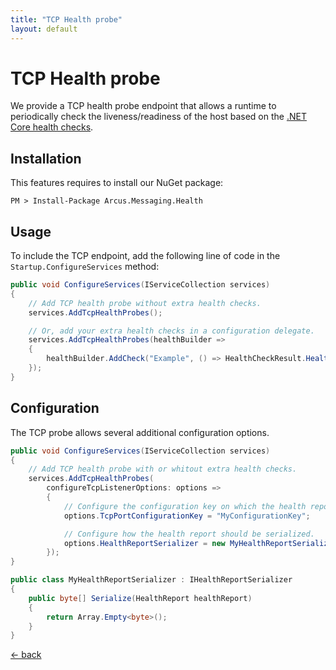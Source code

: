 ```yaml
---
title: "TCP Health probe"
layout: default
---
```


# TCP Health probe

We provide a TCP health probe endpoint that allows a runtime to periodically check the liveness/readiness of the host based on the [.NET Core health checks](https://docs.microsoft.com/en-us/aspnet/core/host-and-deploy/health-checks).

## Installation

This features requires to install our NuGet package:

```shell
PM > Install-Package Arcus.Messaging.Health
```

## Usage

To include the TCP endpoint, add the following line of code in the `Startup.ConfigureServices` method:

```csharp
public void ConfigureServices(IServiceCollection services)
{
    // Add TCP health probe without extra health checks.
    services.AddTcpHealthProbes();

    // Or, add your extra health checks in a configuration delegate.
    services.AddTcpHealthProbes(healthBuilder => 
    {
        healthBuilder.AddCheck("Example", () => HealthCheckResult.Healthy("Example is OK!"), tags: new[] { "example" })
    });
}
```

## Configuration

The TCP probe allows several additional configuration options.

```csharp
public void ConfigureServices(IServiceCollection services)
{
    // Add TCP health probe with or whitout extra health checks.
    services.AddTcpHealthProbes(
        configureTcpListenerOptions: options =>
        {
            // Configure the configuration key on which the health report is exposed.
            options.TcpPortConfigurationKey = "MyConfigurationKey";

            // Configure how the health report should be serialized.
            options.HealthReportSerializer = new MyHealthReportSerializer();
        });
}

public class MyHealthReportSerializer : IHealthReportSerializer
{
    public byte[] Serialize(HealthReport healthReport)
    {
        return Array.Empty<byte>();
	}
}
```

[&larr; back](/)
